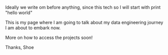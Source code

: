 Ideally we write om before anything, since this tech so I will start with 
print "hello world" 

This is my page where I am going to talk about my data engineering journey I am about to embark now.

More on how to access the projects soon! 

Thanks, 
Shoe
